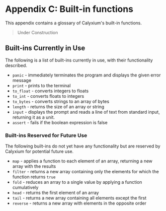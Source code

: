 # Appendix C: Built-in functions

This appendix contains a glossary of Calyxium's built-in functions.

> Under Construction

## Built-ins Currently in Use

The following is a list of built-ins currently in use, with their functionality described.

- `panic` - immediately terminates the program and displays the given error message
- `print` - prints to the terminal
- `to_float` - converts integers to floats
- `to_int` - converts floats to integers
- `to_bytes` - converts strings to an array of bytes
- `length` - returns the size of an array or string
- `input` - displays the prompt and reads a line of text from standard input, returning it as a unit.
- `assert` - fails if the boolean expression is false

### Built-ins Reserved for Future Use

The following built-ins do not yet have any functionality but are reserved by
Calyxium for potential future use.

- `map` -  applies a function to each element of an array, returning a new array with the results
- `filter` - returns a new array containing only the elements for which the function returns `true`
- `fold` - reduces an array to a single value by applying a function cumulatively
- `head` - returns the first element of an array
- `tail` - returns a new array containing all elements except the first
- `reverse` - returns a new array with elements in the opposite order